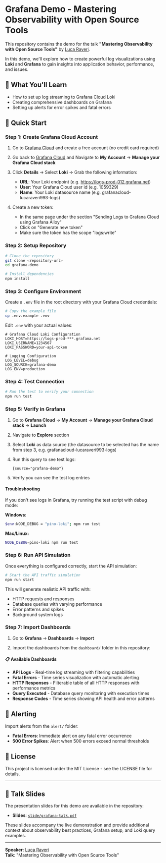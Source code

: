 # Grafana Demo - Mastering Observability with Open Source Tools

This repository contains the demo for the talk **"Mastering Observability with Open Source Tools"** by [Luca Raveri](https://lucaraveri.com).

In this demo, we'll explore how to create powerful log visualizations using **Loki** and **Grafana** to gain insights into application behavior, performance, and issues.

## 🎯 What You'll Learn

- How to set up log streaming to Grafana Cloud Loki
- Creating comprehensive dashboards on Grafana
- Setting up alerts for error spikes and fatal errors

## 🚀 Quick Start

### Step 1: Create Grafana Cloud Account

1. Go to [Grafana Cloud](https://grafana.com/auth/sign-in/create-user) and create a free account (no credit card required)

2. Go back to [Grafana Cloud](https://grafana.com/products/cloud) and Navigate to **My Account** → **Manage your Grafana Cloud stack**

3. Click **Details** → Select **Loki** → Grab the following information:
   - **URL**: Your Loki endpoint (e.g. https://logs-prod-012.grafana.net)
   - **User**: Your Grafana Cloud user id (e.g. 1059329)
   - **Name**: Your Loki datasource name (e.g. grafanacloud-lucaraveri993-logs)

4. Create a new token:
   - In the same page under the section "Sending Logs to Grafana Cloud using Grafana Alloy"
   - Click on "Generate new token"
   - Make sure the token has the scope "logs:write"


### Step 2: Setup Repository

```bash
# Clone the repository
git clone <repository-url>
cd grafana-demo

# Install dependencies
npm install
```

### Step 3: Configure Environment

Create a `.env` file in the root directory with your Grafana Cloud credentials:

```bash
# Copy the example file
cp .env.example .env
```

Edit `.env` with your actual values:

```env
# Grafana Cloud Loki Configuration
LOKI_HOST=https://logs-prod-***.grafana.net
LOKI_USERNAME=1234567
LOKI_PASSWORD=your-api-token

# Logging Configuration
LOG_LEVEL=debug
LOG_SOURCE=grafana-demo
LOG_ENV=production
```

### Step 4: Test Connection

```bash
# Run the test to verify your connection
npm run test
```

### Step 5: Verify in Grafana

1. Go to **Grafana Cloud** → **My Account** → **Manage your Grafana Cloud stack** → **Launch**

2. Navigate to **Explore** section

3. Select **Loki** as data source (the datasource to be selected has the name from step 3, e.g. grafanacloud-lucaraveri993-logs)

4. Run this query to see test logs:
   ```
   {source="grafana-demo"}
   ```

5. Verify you can see the test log entries

#### Troubleshooting

If you don't see logs in Grafana, try running the test script with debug mode:

**Windows:**
```bash
$env:NODE_DEBUG = "pino-loki"; npm run test
```

**Mac/Linux:**
```bash
NODE_DEBUG=pino-loki npm run test
```

### Step 6: Run API Simulation

Once everything is configured correctly, start the API simulation:

```bash
# Start the API traffic simulation
npm run start
```

This will generate realistic API traffic with:
- HTTP requests and responses
- Database queries with varying performance
- Error patterns and spikes
- Background system logs

### Step 7: Import Dashboards

1. Go to **Grafana** → **Dashboards** → **Import**

2. Import the dashboards from the `dashboard/` folder in this repository:

#### 📋 Available Dashboards

- **API Logs** - Real-time log streaming with filtering capabilities
- **Fatal Errors** - Time series visualization with automatic alerting
- **HTTP Responses** - Filterable table of all HTTP responses with performance metrics
- **Query Executed** - Database query monitoring with execution times
- **Response Codes** - Time series showing API health and error patterns

## 🚨 Alerting

Import alerts from the `alert/` folder:

- **Fatal Errors**: Immediate alert on any fatal error occurrence
- **500 Error Spikes**: Alert when 500 errors exceed normal thresholds

## 📝 License

This project is licensed under the MIT License - see the LICENSE file for details.

---

## 📖 **Talk Slides**

The presentation slides for this demo are available in the repository:

- **Slides**: [`slide/grafana-talk.pdf`](slide/grafana-talk.pdf)

These slides accompany the live demonstration and provide additional context about observability best practices, Grafana setup, and Loki query examples.

---

**Speaker**: [Luca Raveri](https://lucaraveri.com)  
**Talk**: "Mastering Observability with Open Source Tools"
